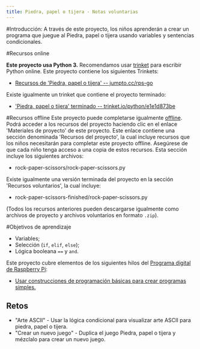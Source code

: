 ```yaml
---
title: Piedra, papel o tijera - Notas voluntarias
---
```


#Introducción:
A través de este proyecto, los niños aprenderán a crear un programa que juegue al Piedra, papel o tijera usando variables y sentencias condicionales. 

#Recursos online

__Este proyecto usa Python 3.__ Recomendamos usar [trinket](https://trinket.io/) para escribir Python online. Este proyecto contiene los siguientes Trinkets:

+ [Recursos de 'Piedra, papel o tijera' -- jumpto.cc/rps-go](http://jumpto.cc/rps-go)

Existe igualmente un trinket que contiene el proyecto terminado:

+ ['Piedra, papel o tijera' terminado -- trinket.io/python/e1e1d873be](https://trinket.io/python/e1e1d873be)

#Recursos offline
Este proyecto puede completarse igualmente [offline](https://www.codeclubprojects.org/en-GB/resources/python-working-offline/). Podrá acceder a los recursos del proyecto haciendo clic en el enlace 'Materiales de proyecto' de este proyecto. Este enlace contiene una sección denominada 'Recursos del proyecto', la cual incluye recursos que los niños necesitarán para completar este proyecto offline. Asegúrese de que cada niño tenga acceso a una copia de estos recursos. Esta sección incluye los siguientes archivos:

+ rock-paper-scissors/rock-paper-scissors.py

Existe igualmente una versión terminada del proyecto en la sección 'Recursos voluntarios', la cual incluye: 

+ rock-paper-scissors-finished/rock-paper-scissors.py

(Todos los recursos anteriores pueden descargarse igualmente como archivos de proyecto y archivos voluntarios en formato `.zip`).

#Objetivos de aprendizaje
+ Variables;
+ Selección (`if`, `elif`, `else`); 
+ Lógica booleana `==` y `and`.

Este proyecto cubre elementos de los siguientes hilos del [Programa digital de Raspberry Pi](http://rpf.io/curriculum):

+ [Usar construcciones de programación básicas para crear programas simples.](https://www.raspberrypi.org/curriculum/programming/creator)

## Retos
+ "Arte ASCII" - Usar la lógica condicional para visualizar arte ASCII para piedra, papel o tijera. 
+ "Crear un nuevo juego" - Duplica el juego Piedra, papel o tijera y mézclalo para crear un nuevo juego. 
